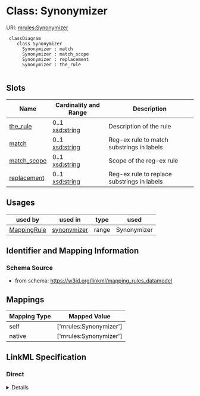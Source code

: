 # Class: Synonymizer




URI: [mrules:Synonymizer](https://w3id.org/linkml/mapping_rules_datamodel/Synonymizer)




```{mermaid}
 classDiagram
    class Synonymizer
      Synonymizer : match
      Synonymizer : match_scope
      Synonymizer : replacement
      Synonymizer : the_rule
      
```




<!-- no inheritance hierarchy -->


## Slots

| Name | Cardinality and Range  | Description  |
| ---  | ---  | --- |
| [the_rule](the_rule.md) | 0..1 <br/> [xsd:string](http://www.w3.org/2001/XMLSchema#string)  | Description of the rule  |
| [match](match.md) | 0..1 <br/> [xsd:string](http://www.w3.org/2001/XMLSchema#string)  | Reg-ex rule to match substrings in labels  |
| [match_scope](match_scope.md) | 0..1 <br/> [xsd:string](http://www.w3.org/2001/XMLSchema#string)  | Scope of the reg-ex rule  |
| [replacement](replacement.md) | 0..1 <br/> [xsd:string](http://www.w3.org/2001/XMLSchema#string)  | Reg-ex rule to replace substrings in labels  |


## Usages


| used by | used in | type | used |
| ---  | --- | --- | --- |
| [MappingRule](MappingRule.md) | [synonymizer](synonymizer.md) | range | Synonymizer |



## Identifier and Mapping Information







### Schema Source


* from schema: https://w3id.org/linkml/mapping_rules_datamodel







## Mappings

| Mapping Type | Mapped Value |
| ---  | ---  |
| self | ['mrules:Synonymizer'] |
| native | ['mrules:Synonymizer'] |


## LinkML Specification

<!-- TODO: investigate https://stackoverflow.com/questions/37606292/how-to-create-tabbed-code-blocks-in-mkdocs-or-sphinx -->

### Direct

<details>
```yaml
name: Synonymizer
from_schema: https://w3id.org/linkml/mapping_rules_datamodel
rank: 1000
attributes:
  the_rule:
    name: the_rule
    description: Description of the rule.
    from_schema: https://w3id.org/linkml/mapping_rules_datamodel
    rank: 1000
    range: string
  match:
    name: match
    description: Reg-ex rule to match substrings in labels.
    from_schema: https://w3id.org/linkml/mapping_rules_datamodel
    rank: 1000
    range: string
  match_scope:
    name: match_scope
    description: Scope of the reg-ex rule
    from_schema: https://w3id.org/linkml/mapping_rules_datamodel
    rank: 1000
    range: string
  replacement:
    name: replacement
    description: Reg-ex rule to replace substrings in labels
    from_schema: https://w3id.org/linkml/mapping_rules_datamodel
    rank: 1000
    range: string

```
</details>

### Induced

<details>
```yaml
name: Synonymizer
from_schema: https://w3id.org/linkml/mapping_rules_datamodel
rank: 1000
attributes:
  the_rule:
    name: the_rule
    description: Description of the rule.
    from_schema: https://w3id.org/linkml/mapping_rules_datamodel
    rank: 1000
    alias: the_rule
    owner: Synonymizer
    domain_of:
    - Synonymizer
    range: string
  match:
    name: match
    description: Reg-ex rule to match substrings in labels.
    from_schema: https://w3id.org/linkml/mapping_rules_datamodel
    rank: 1000
    alias: match
    owner: Synonymizer
    domain_of:
    - Synonymizer
    range: string
  match_scope:
    name: match_scope
    description: Scope of the reg-ex rule
    from_schema: https://w3id.org/linkml/mapping_rules_datamodel
    rank: 1000
    alias: match_scope
    owner: Synonymizer
    domain_of:
    - Synonymizer
    range: string
  replacement:
    name: replacement
    description: Reg-ex rule to replace substrings in labels
    from_schema: https://w3id.org/linkml/mapping_rules_datamodel
    rank: 1000
    alias: replacement
    owner: Synonymizer
    domain_of:
    - Synonymizer
    range: string

```
</details>